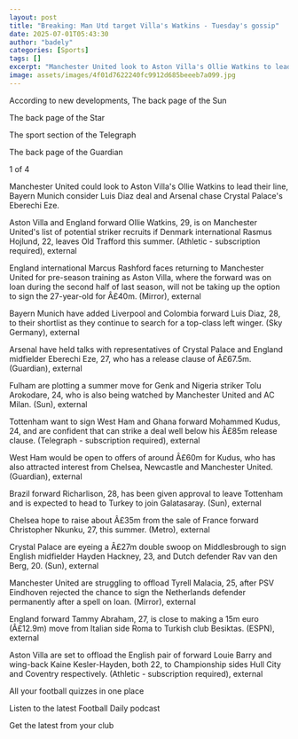 ```yaml
---
layout: post
title: "Breaking: Man Utd target Villa's Watkins - Tuesday's gossip"
date: 2025-07-01T05:43:30
author: "badely"
categories: [Sports]
tags: []
excerpt: "Manchester United look to Aston Villa's Ollie Watkins to lead their line, Bayern Munich consider Luis Diaz deal and Arsenal chase Crystal Palace's Ebe"
image: assets/images/4f01d7622240fc9912d685beeeb7a099.jpg
---
```


According to new developments, The back page of the Sun

The back page of the Star

The sport section of the Telegraph

The back page of the Guardian

1 of 4

Manchester United could look to Aston Villa's Ollie Watkins to lead their line, Bayern Munich consider Luis Diaz deal and Arsenal chase Crystal Palace's Eberechi Eze.

Aston Villa and England forward Ollie Watkins, 29, is on Manchester United's list of potential striker recruits if Denmark international Rasmus Hojlund, 22, leaves Old Trafford this summer. (Athletic - subscription required), external

England international Marcus Rashford faces returning to Manchester United for pre-season training as Aston Villa, where the forward was on loan during the second half of last season, will not be taking up the option to sign the 27-year-old for Â£40m. (Mirror), external

Bayern Munich have added Liverpool and Colombia forward Luis Diaz, 28, to their shortlist as they continue to search for a top-class left winger. (Sky Germany), external

Arsenal have held talks with representatives of Crystal Palace and England midfielder Eberechi Eze, 27, who has a release clause of Â£67.5m. (Guardian), external

Fulham are plotting a summer move for Genk and Nigeria striker Tolu Arokodare, 24, who is also being watched by Manchester United and AC Milan. (Sun), external

Tottenham want to sign West Ham and Ghana forward Mohammed Kudus, 24, and are confident that can strike a deal well below his Â£85m release clause. (Telegraph - subscription required), external

West Ham would be open to offers of around Â£60m for Kudus, who has also attracted interest from Chelsea, Newcastle and Manchester United. (Guardian), external

Brazil forward Richarlison, 28, has been given approval to leave Tottenham and is expected to head to Turkey to join Galatasaray. (Sun), external

Chelsea hope to raise about Â£35m from the sale of France forward Christopher Nkunku, 27, this summer. (Metro), external

Crystal Palace are eyeing a Â£27m double swoop on Middlesbrough to sign English midfielder Hayden Hackney, 23, and Dutch defender Rav van den Berg, 20. (Sun), external

Manchester United are struggling to offload Tyrell Malacia, 25, after PSV Eindhoven rejected the chance to sign the Netherlands defender permanently after a spell on loan. (Mirror), external

England forward Tammy Abraham, 27, is close to making a 15m euro (Â£12.9m) move from Italian side Roma to Turkish club Besiktas. (ESPN), external

Aston Villa are set to offload the English pair of forward Louie Barry and wing-back Kaine Kesler-Hayden, both 22, to Championship sides Hull City and Coventry respectively. (Athletic - subscription required), external

All your football quizzes in one place

Listen to the latest Football Daily podcast

Get the latest from your club

